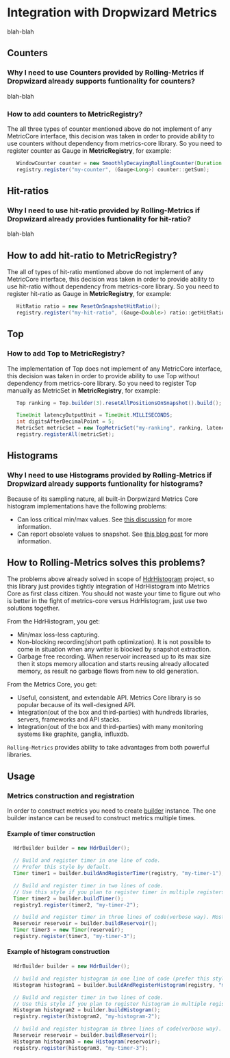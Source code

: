 # Integration with Dropwizard Metrics
blah-blah

## Counters
### Why I need to use Counters provided by Rolling-Metrics if Dropwizard already supports funtionality for counters?
blah-blah
### How to add counters to MetricRegistry?
The all three types of counter mentioned above do not implement of any MetricCore interface,
this decision was taken in order to provide ability to use counters without dependency from metrics-core library.
So you need to register counter as Gauge in **MetricRegistry**, for example:
```java
   WindowCounter counter = new SmoothlyDecayingRollingCounter(Duration.ofSeconds(60), 10);
   registry.register("my-counter", (Gauge<Long>) counter::getSum);
```

## Hit-ratios
### Why I need to use hit-ratio provided by Rolling-Metrics if Dropwizard already provides funtionality for hit-ratio?
blah-blah
## How to add hit-ratio to MetricRegistry?
The all of types of hit-ratio mentioned above do not implement of any MetricCore interface,
this decision was taken in order to provide ability to use hit-ratio without dependency from metrics-core library.
So you need to register hit-ratio as Gauge in **MetricRegistry**, for example:
```java
   HitRatio ratio = new ResetOnSnapshotHitRatio();
   registry.register("my-hit-ratio", (Gauge<Double>) ratio::getHitRatio);
```

## Top
### How to add Top to MetricRegistry?
The implementation of Top does not implement of any MetricCore interface, this decision was taken in order to provide ability to use Top without dependency from metrics-core library.
So you need to register Top manually as MetricSet in **MetricRegistry**, for example:
```java
   Top ranking = Top.builder(3).resetAllPositionsOnSnapshot().build();

   TimeUnit latencyOutputUnit = TimeUnit.MILLISECONDS;
   int digitsAfterDecimalPoint = 5;
   MetricSet metricSet = new TopMetricSet("my-ranking", ranking, latencyOutputUnit, digitsAfterDecimalPoint);
   registry.registerAll(metricSet);
```

## Histograms
### Why I need to use Histograms provided by Rolling-Metrics if Dropwizard already supports funtionality for histograms?
Because of its sampling nature, all built-in Dorpwizard Metrics Core histogram implementations have the following problems:
* Can loss critical min/max values. See [this discussion](https://groups.google.com/forum/#!msg/mechanical-sympathy/I4JfZQ1GYi8/ocuzIyC3N9EJ) for more information.
* Can report obsolete values to snapshot. See [this blog post](http://taint.org/2014/01/16/145944a.html) for more information.

## How to Rolling-Metrics solves this problems?
The problems above already solved in scope of [HdrHistogram](https://github.com/HdrHistogram/HdrHistogram) project,
so this library just provides tightly integration of HdrHistogram into Metrics Core as first class citizen.
You should not waste your time to figure out who is better in the fight of metrics-core versus HdrHistogram, just use two solutions together.

From the HdrHistogram, you get:
* Min/max loss-less capturing.
* Non-blocking recording(short path optimization). It is not possible to come in situation when any writer is blocked by snapshot extraction.
* Garbage free recording. When reservoir increased up to its max size then it stops memory allocation and starts reusing already allocated memory, as result no garbage flows from new to old generation.

From the Metrics Core, you get:
* Useful, consistent, and extendable API. Metrics Core library is so popular because of its well-designed API.
* Integration(out of the box and third-parties) with hundreds libraries, servers, frameworks and API stacks.
* Integration(out of the box and third-parties) with many monitoring systems like graphite, ganglia, influxdb.

`Rolling-Metrics` provides ability to take advantages from both powerful libraries.

## Usage
### Metrics construction and registration
In order to construct metrics you need to create [builder](https://github.com/vladimir-bukhtoyarov/rolling-metrics/blob/master/src/main/java/com/github/rolling-metrics/histogram/HdrBuilder.java) instance.
The one builder instance can be reused to construct metrics multiple times.

#### Example of timer construction

```java
  HdrBuilder builder = new HdrBuilder();

  // Build and register timer in one line of code.
  // Prefer this style by default.
  Timer timer1 = builder.buildAndRegisterTimer(registry, "my-timer-1");

  // Build and register timer in two lines of code.
  // Use this style if you plan to register timer in multiple registers
  Timer timer2 = builder.buildTimer();
  registry1.register(timer2, "my-timer-2");

  // build and register timer in three lines of code(verbose way). Most likely you never need in this.
  Reservoir reservoir = builder.buildReservoir();
  Timer timer3 = new Timer(reservoir);
  registry.register(timer3, "my-timer-3");
```

#### Example of histogram construction
```java
  HdrBuilder builder = new HdrBuilder();

  // build and register histogram in one line of code (prefer this style)
  Histogram histogram1 = builder.buildAndRegisterHistogram(registry, "my-histogram-1");

  // Build and register timer in two lines of code.
  // Use this style if you plan to register histogram in multiple registers
  Histogram histogram2 = builder.buildHistogram();
  registry.register(histogram2, "my-histogram-2");

  // build and register histogram in three lines of code(verbose way). Most likely you never need in this.
  Reservoir reservoir = builder.buildReservoir();
  Histogram histogram3 = new Histogram(reservoir);
  registry.register(histogram3, "my-timer-3");
```